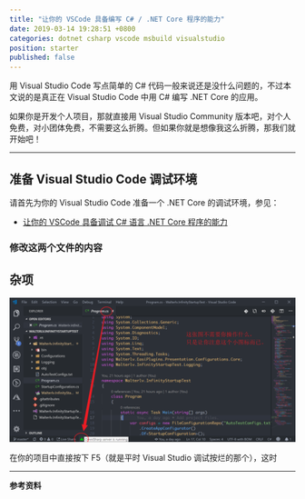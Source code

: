 ```yaml
---
title: "让你的 VSCode 具备编写 C# / .NET Core 程序的能力"
date: 2019-03-14 19:28:51 +0800
categories: dotnet csharp vscode msbuild visualstudio
position: starter
published: false
---
```


用 Visual Studio Code 写点简单的 C# 代码一般来说还是没什么问题的，不过本文说的是真正在 Visual Studio Code 中用 C# 编写 .NET Core 的应用。

如果你是开发个人项目，那就直接用 Visual Studio Community 版本吧，对个人免费，对小团体免费，不需要这么折腾。但如果你就是想像我这么折腾，那我们就开始吧！

---

<div id="toc"></div>

## 准备 Visual Studio Code 调试环境

请首先为你的 Visual Studio Code 准备一个 .NET Core 的调试环境，参见：

- [让你的 VSCode 具备调试 C# 语言 .NET Core 程序的能力](/post/equip-vscode-for-dotnet-core-app-debugging.html)

### 修改这两个文件的内容



## 杂项

![手工创建](/static/posts/2019-03-14-20-19-39.png)

在你的项目中直接按下 F5（就是平时 Visual Studio 调试按烂的那个），这时


---

**参考资料**